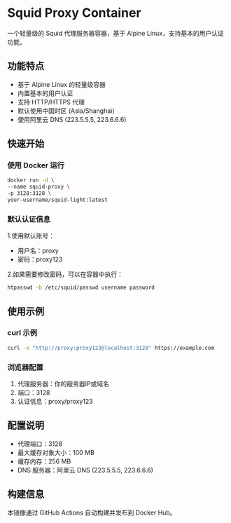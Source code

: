 # Squid Proxy Container

一个轻量级的 Squid 代理服务器容器，基于 Alpine Linux，支持基本的用户认证功能。

## 功能特点

- 基于 Alpine Linux 的轻量级容器
- 内置基本的用户认证
- 支持 HTTP/HTTPS 代理
- 默认使用中国时区 (Asia/Shanghai)
- 使用阿里云 DNS (223.5.5.5, 223.6.6.6)

## 快速开始

### 使用 Docker 运行
```bash
docker run -d \
--name squid-proxy \
-p 3128:3128 \
your-username/squid-light:latest
```
### 默认认证信息

1.使用默认账号：
- 用户名：proxy
- 密码：proxy123

2.如果需要修改密码，可以在容器中执行：
```bash
htpasswd -b /etc/squid/passwd username password
```

## 使用示例

### curl 示例
```bash
curl -x "http://proxy:proxy123@localhost:3128" https://example.com
```
### 浏览器配置
1. 代理服务器：你的服务器IP或域名
2. 端口：3128
3. 认证信息：proxy/proxy123

## 配置说明

- 代理端口：3128
- 最大缓存对象大小：100 MB
- 缓存内存：256 MB
- DNS 服务器：阿里云 DNS (223.5.5.5, 223.6.6.6)

## 构建信息

本镜像通过 GitHub Actions 自动构建并发布到 Docker Hub。